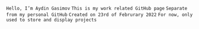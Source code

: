 `Hello, I’m Aydin Gasimov`
`This is my work related GitHub page`
`Separate from my personal GitHub`
`Created on 23rd of Februrary 2022`
`For now, only used to store and display projects`

<!---
AydinGasimovWork/AydinGasimovWork is a ✨ special ✨ repository because its `README.md` (this file) appears on your GitHub profile.
You can click the Preview link to take a look at your changes.
--->
